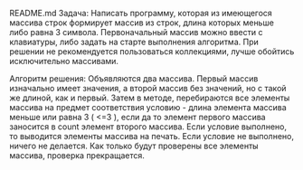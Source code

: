 README.md
Задача: Написать программу, которая из имеющегося массива строк формирует массив из строк, длина которых меньше либо равна 3 символа. Первоначальный массив можно ввести с клавиатуры, либо задать на старте выполнения алгоритма. При решении не рекомендуется пользоваться коллекциями, лучше обойтись исключительно массивами.

Алгоритм решения:
Объявляются два массива. Первый массив изначально имеет значения, а второй массив без значений, но с такой же длиной, как и первый. 
Затем в методе, перебираются все элементы массива на предмет соответствия условию - длина элемента массива меньше или равна 3 ( <=3 ), если да то элемент первого массива заносится в count элемент второго массива. 
Если условие выполнено, то выводится элементы массива на печать. Если условие не выполнено, ничего не делается.
Как только будут проверены все элементы массива, проверка прекращается.



